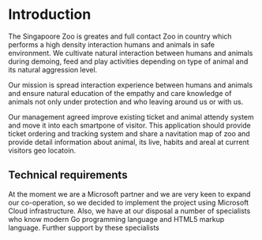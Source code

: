 # Introduction
The Singapoore Zoo is greates and full contact Zoo in country which performs a high density interaction humans and animals in safe environment. We cultivate natural interaction between humans and animals during demoing, feed and play activities depending on type of animal and its natural aggression level.

Our mission is spread interaction experience between humans and animals and ensure natural education of the empathy and care knowledge of animals not only under protection and who leaving around us or with us.

Our management agreed improve existing ticket and animal attendy system and move it into each smartpone of visitor. This application should provide ticket ordering and tracking system and share a navitation map of zoo and provide detail information about animal, its live, habits and areal at current visitors geo locatoin.  

## Technical requirements
At the moment we are a Microsoft partner and we are very keen to expand our co-operation, so we decided to implement the project using Microsoft Cloud infrastructure. Also, we have at our disposal a number of specialists who know modern Go programming language and HTML5 markup language. Further support by these specialists
